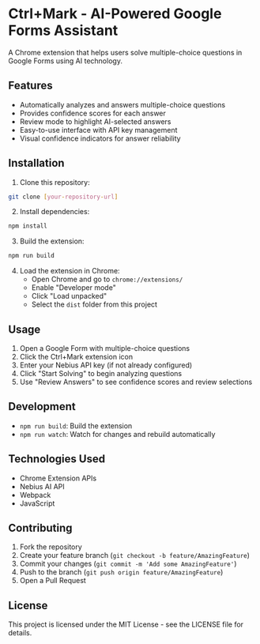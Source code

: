 # Ctrl+Mark - AI-Powered Google Forms Assistant

A Chrome extension that helps users solve multiple-choice questions in Google Forms using AI technology.

## Features

- Automatically analyzes and answers multiple-choice questions
- Provides confidence scores for each answer
- Review mode to highlight AI-selected answers
- Easy-to-use interface with API key management
- Visual confidence indicators for answer reliability

## Installation

1. Clone this repository:
```bash
git clone [your-repository-url]
```

2. Install dependencies:
```bash
npm install
```

3. Build the extension:
```bash
npm run build
```

4. Load the extension in Chrome:
   - Open Chrome and go to `chrome://extensions/`
   - Enable "Developer mode"
   - Click "Load unpacked"
   - Select the `dist` folder from this project

## Usage

1. Open a Google Form with multiple-choice questions
2. Click the Ctrl+Mark extension icon
3. Enter your Nebius API key (if not already configured)
4. Click "Start Solving" to begin analyzing questions
5. Use "Review Answers" to see confidence scores and review selections

## Development

- `npm run build`: Build the extension
- `npm run watch`: Watch for changes and rebuild automatically

## Technologies Used

- Chrome Extension APIs
- Nebius AI API
- Webpack
- JavaScript

## Contributing

1. Fork the repository
2. Create your feature branch (`git checkout -b feature/AmazingFeature`)
3. Commit your changes (`git commit -m 'Add some AmazingFeature'`)
4. Push to the branch (`git push origin feature/AmazingFeature`)
5. Open a Pull Request

## License

This project is licensed under the MIT License - see the LICENSE file for details. 
